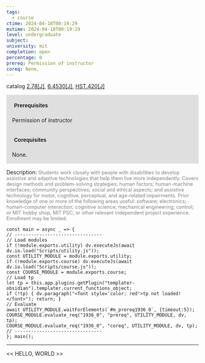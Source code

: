 ```yaml
---
tags:
  - course
ctime: 2024-04-18T00:19:29
mstime: 2024-04-18T00:19:29
level: undergraduate
subject: 
university: mit
completion: open
percentage: 0
prereq: Permission of instructor
coreq: None.
---
```


catalog [2.78[J]](http://student.mit.edu/catalog/m2b.html#2.78), [6.4530[J]](http://student.mit.edu/catalog/m6d.html#6.4530), [HST.420[J]](http://student.mit.edu/catalog/mHSTa.html#HST.420)

<span style="display: block; padding: 15px; background-color: rgb(100, 100, 100, 0.2);"><font id="m_prereq1936_0" style="display: block; font-family: Arial, sans-serif; font-weight: bold; padding: 5px">Prerequisites</font><br><span id="prereq1936_0">Permission of instructor</span></span>
<span style="display: block; padding: 15px; background-color: rgb(100, 100, 100, 0.2);"><font id="m_coreq1936_0" style="display: block; font-family: Arial, sans-serif; font-weight: bold; padding: 5px">Corequisites</font><br><span id="coreq1936_0">None.</span></span>

<font style="">Description:</font>
<font style="color: grey; font-size: 0.8rem;">Students work closely with people with disabilities to develop assistive and adaptive technologies that help them live more independently. Covers design methods and problem-solving strategies; human factors; human-machine interfaces; community perspectives; social and ethical aspects; and assistive technology for motor, cognitive, perceptual, and age-related impairments. Prior knowledge of one or more of the following areas useful: software; electronics; human-computer interaction; cognitive science; mechanical engineering; control; or MIT hobby shop, MIT PSC, or other relevant independent project experience. Enrollment may be limited.</font>

```dataviewjs
const main = async _ => {
// --------------------------------
// Load modules
if (!module.exports.utility) dv.executeJs(await dv.io.load("Scripts/utility.js"));
const UTILITY_MODULE = module.exports.utility;
if (!module.exports.course) dv.executeJs(await dv.io.load("Scripts/course.js"));
const COURSE_MODULE = module.exports.course;
// Load tp
let tp = this.app.plugins.getPlugin("templater-obsidian").templater.current_functions_object;
if (!tp) { dv.paragraph("<font style='color: red'>tp not loaded!</font>"); return; }
// Evaluate
await UTILITY_MODULE.waitForElements(`#m_prereq1936_0`, {timeout:5});
COURSE_MODULE.evaluate_req("1936_0", "prereq", UTILITY_MODULE, dv, tp);
COURSE_MODULE.evaluate_req("1936_0", "coreq", UTILITY_MODULE, dv, tp);
// --------------------------------
}; main();
```

---

<< HELLO, WORLD >>
